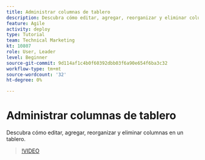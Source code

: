 ```yaml
---
title: Administrar columnas de tablero
description: Descubra cómo editar, agregar, reorganizar y eliminar columnas en un tablero.
feature: Agile
activity: deploy
type: Tutorial
team: Technical Marketing
kt: 10807
role: User, Leader
level: Beginner
source-git-commit: 9d114af1c4b0f60392dbb03f6a90e654f6ba3c32
workflow-type: tm+mt
source-wordcount: '32'
ht-degree: 0%

---
```


# Administrar columnas de tablero

Descubra cómo editar, agregar, reorganizar y eliminar columnas en un tablero.

>[!VIDEO](https://video.tv.adobe.com/v/346570)
